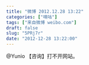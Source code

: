 ```yaml
---
title: "微博 2012.12.28 13:22"
categories: ["嘀咕"]
tags: ["来自微博 weibo.com"]
draft: false
slug: "5PRj7r"
date: "2012-12-28 13:22:00"
---
```


<p>@Yunio 【咨询】打不开网站。 ​​​​</p>
